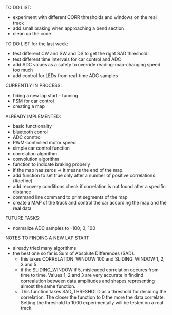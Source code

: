 TO DO LIST:
  - experiment with different CORR thresholds and windows on the real track
  - add small braking when approaching a bend section
  - clean up the code

TO DO LIST for the last week:
  - test different CW and SW and DS to get the right SAD threshold!
  - test different time intervals for car control and ADC
  - add ADC values as a safety to override reading-map-changing speed too much
  - add control for LEDs from real-time ADC samples

CURRENTLY IN PROCESS:
  - fiding a new lap start - tunning
  - FSM for car control
  - creating a map

ALREADY IMPLEMENTED:
  - basic functionality
  - bluetooth conrol
  - ADC conntrol
  - PWM-controlled motor speed
  - simple car control function
  - correlation algorithm
  - convolution algorithm
  - function to indicate braking properly
  - if the map has zeros -> it means the end of the map.
  - add function to set true only after a number of positive correlations (#define)
  - add recovery conditions check if correlation is not found after a specific distance
  - command line command to print segments of the map
  - create a MAP of the track and control the car according the map and the real data

  FUTURE TASKS:
  - normalize ADC samples to -100; 0; 100

NOTES TO FINDING A NEW LAP START
 - already tried many algorithms
 - the best one so far is Sum of Absolute Differences (SAD).
   - this takes CORRELATION_WINDOW 100 and SLIDING_WINDOW 1, 2, 3 and 5
   - if the SLIDING_WINDOW if 5, misleaded correlation occures from time to time. Values 1, 2 and 3 are very accurate in findind correalation between data amplitudes and shapes representing almost the same function.
   - This function takes SAD_THRESHOLD as a threshold for deciding the correlation. The closer the function to 0 the more the data correlate. Setting the threshold to 1000 experimentally will be tested on a real track.  

